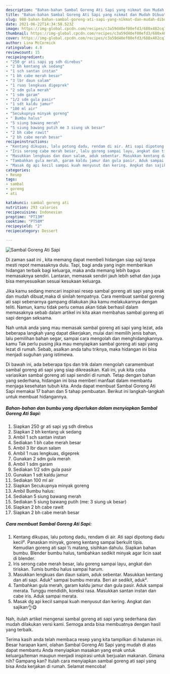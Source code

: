 ```yaml
---
description: "Bahan-bahan Sambal Goreng Ati Sapi yang nikmat dan Mudah Dibuat"
title: "Bahan-bahan Sambal Goreng Ati Sapi yang nikmat dan Mudah Dibuat"
slug: 988-bahan-bahan-sambal-goreng-ati-sapi-yang-nikmat-dan-mudah-dibuat
date: 2021-06-22T14:34:58.523Z
image: https://img-global.cpcdn.com/recipes/c3a59d40ef00efd3/680x482cq70/sambal-goreng-ati-sapi-foto-resep-utama.jpg
thumbnail: https://img-global.cpcdn.com/recipes/c3a59d40ef00efd3/680x482cq70/sambal-goreng-ati-sapi-foto-resep-utama.jpg
cover: https://img-global.cpcdn.com/recipes/c3a59d40ef00efd3/680x482cq70/sambal-goreng-ati-sapi-foto-resep-utama.jpg
author: Lina McCormick
ratingvalue: 4.8
reviewcount: 15
recipeingredient:
- "250 gr ati sapi yg sdh direbus"
- "2 bh kentang uk sedang"
- "1 sch santan instan"
- "1 bh cabe merah besar"
- "3 lbr daun salam"
- "1 ruas lengkuas digeprek"
- "2 sdm gula merah"
- "1 sdm garam"
- "1/2 sdm gula pasir"
- "1 sdt kaldu jamur"
- "100 ml air"
- "Secukupnya minyak goreng"
- " Bumbu halus"
- "5 siung bawang merah"
- "5 siung bawang putih me 3 siung uk besar"
- "2 bh cabe rawit"
- "2 bh cabe merah besar"
recipeinstructions:
- "Kentang dikupas, lalu potong dadu, rendam di air. Ati sapi dipotong dadu kecil². Panaskan minyak, goreng kentang sampai berkulit tipis. Kemudian goreng ati sapi ½ matang, sisihkan dahulu. Siapkan bahan bumbu. Blender bumbu halus, tambahkan sedikit minyak agar licin saat di blender."
- "Iris serong cabe merah besar, lalu goreng sampai layu, angkat dan tiriskan. Tumis bumbu halus sampai harum."
- "Masukkan lengkuas dan daun salam, aduk sebentar. Masukkan kentang dan ati sapi. Aduk² sampai bumbu merata. Beri air sedikit, aduk²."
- "Tambahkan gula merah, garam kaldu jamur dan gula pasir. Aduk sampai merata. Tunggu mendidih, koreksi rasa. Masukkan santan instan dan cabe iris. Aduk sampai merata."
- "Masak dg api kecil sampai kuah menyusut dan kering. Angkat dan sajikan👌😋"
categories:
- Resep
tags:
- sambal
- goreng
- ati

katakunci: sambal goreng ati 
nutrition: 293 calories
recipecuisine: Indonesian
preptime: "PT13M"
cooktime: "PT58M"
recipeyield: "2"
recipecategory: Dessert

---
```



![Sambal Goreng Ati Sapi](https://img-global.cpcdn.com/recipes/c3a59d40ef00efd3/680x482cq70/sambal-goreng-ati-sapi-foto-resep-utama.jpg)

Di zaman  saat ini , kita memang dapat membeli hidangan siap saji tanpa mesti repot memasaknya dulu. Tapi, bagi anda yang ingin memberikan hidangan terbaik bagi keluarga, maka anda memang lebih bagus memasaknya sendiri. Lantaran, memasak sendiri jauh lebih sehat dan juga bisa menyesuaikan sesuai kesukaan keluarga.

Jika kamu sedang mencari inspirasi resep sambal goreng ati sapi yang enak dan mudah dibuat,maka di sinilah tempatnya. Cara membuat sambal goreng ati sapi  sebenarnya gampang dilakukan jika kamu melakukannya dengan teliti. Namun, kamu tidak perlu cemas akan tidak berhasil dalam memasaknya 
sebab dalam artikel ini kita akan membahas sambal goreng ati sapi dengan seksama.  



Nah untuk anda yang mau memasak sambal goreng ati sapi yang lezat, ada beberapa langkah yang dapat dikerjakan, mulai dari memilih jenis bahan, lalu pemilihan bahan segar, sampai cara mengolah dan menghidangkannya. kamu Tak perlu pusing jika mau menyiapkan sambal goreng ati sapi yang lezat di rumah. Sebab, asalkan anda  tahu triknya, maka hidangan ini bisa menjadi suguhan yang istimewa.

Di bawah ini, ada beberapa tips dan trik dalam mengolah caramembuat sambal goreng ati sapi yang siap dikreasikan. Kali ini, yuk kita coba variasikan sambal goreng ati sapi sendiri di rumah. Tetap dengan bahan yang sederhana, hidangan ini bisa memberi manfaat dalam membantu menjaga kesehatan tubuh kita. Anda dapat membuat Sambal Goreng Ati Sapi memakai 17 bahan dan 5 tahap pembuatan. Berikut ini langkah-langkah untuk membuat hidangannya.

<!--inarticleads1-->

##### Bahan-bahan dan bumbu yang diperlukan dalam menyiapkan Sambal Goreng Ati Sapi:

1. Siapkan 250 gr ati sapi yg sdh direbus
1. Siapkan 2 bh kentang uk sedang
1. Ambil 1 sch santan instan
1. Sediakan 1 bh cabe merah besar
1. Ambil 3 lbr daun salam
1. Ambil 1 ruas lengkuas, digeprek
1. Gunakan 2 sdm gula merah
1. Ambil 1 sdm garam
1. Sediakan 1/2 sdm gula pasir
1. Gunakan 1 sdt kaldu jamur
1. Sediakan 100 ml air
1. Siapkan Secukupnya minyak goreng
1. Ambil  Bumbu halus:
1. Sediakan 5 siung bawang merah
1. Sediakan 5 siung bawang putih (me: 3 siung uk besar)
1. Siapkan 2 bh cabe rawit
1. Siapkan 2 bh cabe merah besar




<!--inarticleads2-->

##### Cara membuat Sambal Goreng Ati Sapi:

1. Kentang dikupas, lalu potong dadu, rendam di air. Ati sapi dipotong dadu kecil². Panaskan minyak, goreng kentang sampai berkulit tipis. Kemudian goreng ati sapi ½ matang, sisihkan dahulu. Siapkan bahan bumbu. Blender bumbu halus, tambahkan sedikit minyak agar licin saat di blender.
1. Iris serong cabe merah besar, lalu goreng sampai layu, angkat dan tiriskan. Tumis bumbu halus sampai harum.
1. Masukkan lengkuas dan daun salam, aduk sebentar. Masukkan kentang dan ati sapi. Aduk² sampai bumbu merata. Beri air sedikit, aduk².
1. Tambahkan gula merah, garam kaldu jamur dan gula pasir. Aduk sampai merata. Tunggu mendidih, koreksi rasa. Masukkan santan instan dan cabe iris. Aduk sampai merata.
1. Masak dg api kecil sampai kuah menyusut dan kering. Angkat dan sajikan👌😋




Nah, itulah artikel mengenai  sambal goreng ati sapi  yang sederhana dan mudah dilakukan versi kami. Semoga anda bisa membuatnya dengan hasil yang terbaik. 

Terima kasih anda telah membaca resep yang kita tampilkan di halaman ini. Besar harapan kami, olahan  Sambal Goreng Ati Sapi yang mudah di atas dapat membantu Anda menyiapkan masakan yang enak untuk keluarga/teman maupun menjadi inspirasi untuk berjualan makanan. Gimana nih? Gampang kan? Itulah cara menyiapkan sambal goreng ati sapi yang bisa Anda kerjakan di rumah. Selamat mencoba!

